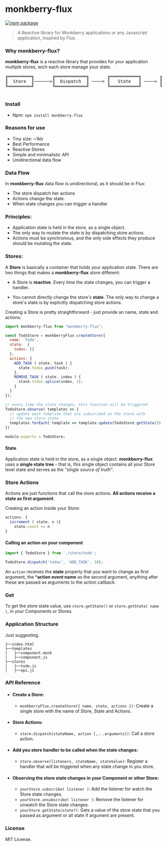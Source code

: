 # monkberry-flux <br/>
[![npm package](https://img.shields.io/badge/npm-0.0.1-blue.svg)](https://www.npmjs.com/package/monkberry-flux)
> A Reactive library for Monkberry applications or any Javascript application, inspired by Flux.

### Why monkberry-flux?
**monkberry-flux** is a reactive library that provides for your application multiple stores, wich each store manage your state.

<pre align="center">
╔═════════╗       ╔════════════╗       ╔═══════════╗       ╔═════════════════╗
║  Store  ║──────>║  Dispatch  ║ ────> ║   State   ║ ────> ║ View Components ║
╚═════════╝       ╚════════════╝       ╚═══════════╝       ╚═════════════════╝

</pre>

### Install
* Npm: ``` npm install monkberry-flux ```

### Reasons for use
* Tiny size: ~1kb
* Best Performance
* Reactive Stores
* Simple and minimalistic API
* Unidirectional data flow

### Data Flow
In **monkberry-flux** data flow is unidirectional, as it should be in Flux:

* The store dispatch her actions
* Actions change the state.
* When state changes you can trigger a handler

### Principles:
* Application state is held in the store, as a single object.
* The only way to mutate the state is by dispatching store actions.
* Actions must be synchronous, and the only side effects they produce should be mutating the state.

### Stores:
A **Store** is basically a container that holds your application state. There are two things that makes a **monkberry-flux** store different:

 * A Store is **reactive**. Every time the state changes, you can trigger a handler.

 * You cannot directly change the store's **state**. The only way to change a store's state is by explicitly dispatching store actions.

Creating a Store is pretty straightforward - just provide an name, state and actions:

```javascript
import monkberry-flux from "monkberry-flux";

const TodoStore = monkberryFlux.createStore({
  name: 'Todo',
  state:  {
    todos: []
  },
  actions: {
    ADD_TASK ( state, task ) {
      state.todos.push(task);
    },
    REMOVE_TASK ( state, index ) {
      state.todos.splice(index, 1);
    }
  }
});

// every time the state changes, this function will be triggered 
TodoStore.observe( templates => {
  // update each template that are subscribed on the store with
  // the new store state
  templates.forEach( template => template.update(TodoStore.getState());
})

module.exports = TodoStore;
```

#### State
Application state is held in the store, as a single object. **monkberry-flux** uses a **single state tree** - that is, this single object contains all your Store level state and serves as the *"single source of truth"*.

### Store Actions
Actions are just functions that call the store actions. **All actions receive a state as first argument**.

Creating an action inside your Store:

```javascript
actions: {
  increment ( state, n ){
    state.count += n
}
```
#### Calling an action on your component

```javascript
import { TodoStore } from './store/todo';

TodoStore.dispatch('todos', 'ADD_TASK', 10);
```

An ```action``` receives the **state** property that you want to change as first argument, the ***action event name** as the second argument, anything after these are passed as arguments to the action callback.

### Get
To get the store state value, use ```store.getState()``` or ```store.getState( name )```, in your Components or Stores.

### Application Structure
Just suggesting.

```project
├──index.html
├──templates
|   ├──component.monk
|   ├──component.js
├──stores
|   ├──todo.js
|   ├──api.js
```

### API Reference

* #### Create a Store:
  * ``` monkberryFlux.createStore({ name, state, actions }) ```: Create a single store with the name of Store, State and Actions.

* #### Store Actions:
  * ``` store.dispatch(stateName, action [,...arguments]) ```: Call a store action.

* #### Add you store handler to be called when the state changes:
  * ``` store.observe(listeners, stateName, stateValue) ```: Register a handler that will be triggered when any state change in you store.


* #### Observing the store state changes in your Component or other Store:
  * ``` yourStore.subscribe( listener ) ```: Add the listener for watch the Store state changes.
  * ``` yourStore.unsubscribe( listener ) ```: Remove the listener for unwatch the Store state changes.
  * ``` yourStore.getState(state?) ```: Gets a value of the store state that you passed as argument or all state if argument are present.


### License
MIT License.
